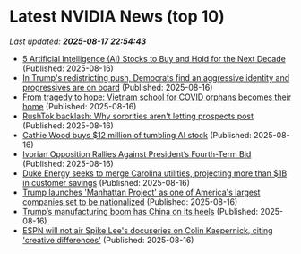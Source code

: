 # Latest NVIDIA News (top 10)
_Last updated: **2025-08-17 22:54:43**_

- [5 Artificial Intelligence (AI) Stocks to Buy and Hold for the Next Decade](https://biztoc.com/x/3a27e62261557b72) (Published: 2025-08-16)
- [In Trump's redistricting push, Democrats find an aggressive identity and progressives are on board](https://biztoc.com/x/c9b976d5e27f81d1) (Published: 2025-08-16)
- [From tragedy to hope: Vietnam school for COVID orphans becomes their home](https://biztoc.com/x/7c1b2b660f5ab900) (Published: 2025-08-16)
- [RushTok backlash: Why sororities aren't letting prospects post](https://biztoc.com/x/366670fb6599d287) (Published: 2025-08-16)
- [Cathie Wood buys $12 million of tumbling AI stock](https://www.thestreet.com/investing/cathie-wood-buys-12-million-of-tumbling-ai-stock) (Published: 2025-08-16)
- [Ivorian Opposition Rallies Against President’s Fourth-Term Bid](https://biztoc.com/x/1eb4f2d46395e397) (Published: 2025-08-16)
- [Duke Energy seeks to merge Carolina utilities, projecting more than $1B in customer savings](https://biztoc.com/x/e72b259eb1acfa64) (Published: 2025-08-16)
- [Trump launches 'Manhattan Project' as one of America's largest companies set to be nationalized](https://freerepublic.com/focus/f-news/4334988/posts) (Published: 2025-08-16)
- [Trump’s manufacturing boom has China on its heels](https://freerepublic.com/focus/f-news/4334986/posts) (Published: 2025-08-16)
- [ESPN will not air Spike Lee's docuseries on Colin Kaepernick, citing 'creative differences'](https://biztoc.com/x/abffb7b1249fa779) (Published: 2025-08-16)
